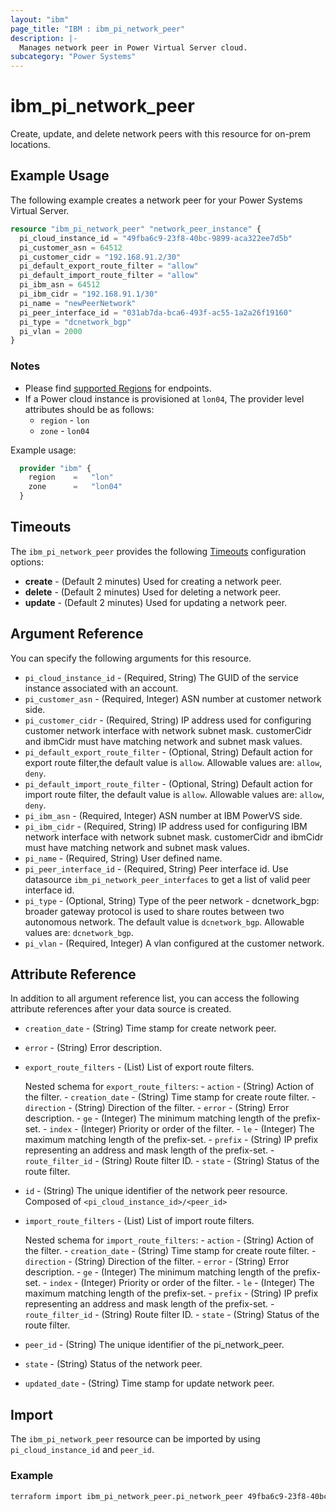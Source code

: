 ```yaml
---
layout: "ibm"
page_title: "IBM : ibm_pi_network_peer"
description: |-
  Manages network peer in Power Virtual Server cloud.
subcategory: "Power Systems"
---
```


# ibm_pi_network_peer

Create, update, and delete network peers with this resource for on-prem locations.

## Example Usage

The following example creates a network peer for your Power Systems Virtual Server.

```terraform
resource "ibm_pi_network_peer" "network_peer_instance" {
  pi_cloud_instance_id = "49fba6c9-23f8-40bc-9899-aca322ee7d5b"
  pi_customer_asn = 64512
  pi_customer_cidr = "192.168.91.2/30"
  pi_default_export_route_filter = "allow"
  pi_default_import_route_filter = "allow"
  pi_ibm_asn = 64512
  pi_ibm_cidr = "192.168.91.1/30"
  pi_name = "newPeerNetwork"
  pi_peer_interface_id = "031ab7da-bca6-493f-ac55-1a2a26f19160"
  pi_type = "dcnetwork_bgp"
  pi_vlan = 2000
}
```

### Notes

- Please find [supported Regions](https://cloud.ibm.com/apidocs/power-cloud#endpoint) for endpoints.
- If a Power cloud instance is provisioned at `lon04`, The provider level attributes should be as follows:
  - `region` - `lon`
  - `zone` - `lon04`

Example usage:

  ```terraform
    provider "ibm" {
      region    =   "lon"
      zone      =   "lon04"
    }
  ```

## Timeouts

The `ibm_pi_network_peer` provides the following [Timeouts](https://www.terraform.io/docs/language/resources/syntax.html) configuration options:

- **create** - (Default 2 minutes) Used for creating a network peer.
- **delete** - (Default 2 minutes) Used for deleting a network peer.
- **update** - (Default 2 minutes) Used for updating a network peer.

## Argument Reference

You can specify the following arguments for this resource.

- `pi_cloud_instance_id` - (Required, String) The GUID of the service instance associated with an account.
- `pi_customer_asn` - (Required, Integer) ASN number at customer network side.
- `pi_customer_cidr` - (Required, String) IP address used for configuring customer network interface with network subnet mask. customerCidr and ibmCidr must have matching network and subnet mask values.
- `pi_default_export_route_filter` - (Optional, String) Default action for export route filter,the default value is `allow`. Allowable values are: `allow`, `deny`.
- `pi_default_import_route_filter` - (Optional, String) Default action for import route filter, the default value is `allow`. Allowable values are: `allow`, `deny`.
- `pi_ibm_asn` - (Required, Integer) ASN number at IBM PowerVS side.
- `pi_ibm_cidr` - (Required, String) IP address used for configuring IBM network interface with network subnet mask. customerCidr and ibmCidr must have matching network and subnet mask values.
- `pi_name` - (Required, String) User defined name.
- `pi_peer_interface_id` - (Required, String) Peer interface id. Use datasource `ibm_pi_network_peer_interfaces` to get a list of valid peer interface id.
- `pi_type` - (Optional, String) Type of the peer network - dcnetwork_bgp: broader gateway protocol is used to share routes between two autonomous network. The default value is `dcnetwork_bgp`. Allowable values are: `dcnetwork_bgp`.
- `pi_vlan` - (Required, Integer) A vlan configured at the customer network.

## Attribute Reference

In addition to all argument reference list, you can access the following attribute references after your data source is created.

- `creation_date` - (String) Time stamp for create network peer.
- `error` - (String) Error description.
- `export_route_filters` - (List) List of export route filters.
    
    Nested schema for `export_route_filters`:
      - `action` - (String) Action of the filter.
      - `creation_date` - (String) Time stamp for create route filter.
      - `direction` - (String) Direction of the filter.
      - `error` - (String) Error description.
      - `ge` - (Integer) The minimum matching length of the prefix-set.
      - `index` - (Integer) Priority or order of the filter.
      - `le` - (Integer) The maximum matching length of the prefix-set.
      - `prefix` - (String) IP prefix representing an address and mask length of the prefix-set.
      - `route_filter_id` - (String) Route filter ID.
      - `state` - (String) Status of the route filter.
- `id` - (String) The unique identifier of the network peer resource. Composed of `<pi_cloud_instance_id>/<peer_id>`
- `import_route_filters` - (List) List of import route filters.
    
    Nested schema for `import_route_filters`:
      - `action` - (String) Action of the filter.
      - `creation_date` - (String) Time stamp for create route filter.
      - `direction` - (String) Direction of the filter.
      - `error` - (String) Error description.
      - `ge` - (Integer) The minimum matching length of the prefix-set.
      - `index` - (Integer) Priority or order of the filter.
      - `le` - (Integer) The maximum matching length of the prefix-set.
      - `prefix` - (String) IP prefix representing an address and mask length of the prefix-set.
      - `route_filter_id` - (String) Route filter ID.
      - `state` - (String) Status of the route filter.
- `peer_id` - (String) The unique identifier of the pi_network_peer.
- `state` - (String) Status of the network peer.
- `updated_date` - (String) Time stamp for update network peer.

## Import

The `ibm_pi_network_peer` resource can be imported by using `pi_cloud_instance_id` and `peer_id`.

### Example

```bash
terraform import ibm_pi_network_peer.pi_network_peer 49fba6c9-23f8-40bc-9899-aca322ee7d5b/8a9b1c2d-3e4f-5g6h-7i8j-9k0l1m2n3o4p
```
